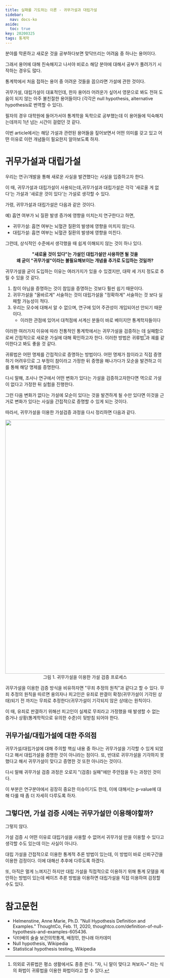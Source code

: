```yaml
---
title: 실패를 기도하는 이론 - 귀무가설과 대립가설
sidebar:
  nav: docs-ko
aside:
  toc: true
key: 20200325
tags: 통계학
---
```


분야를 막론하고 새로운 것을 공부하다보면 맞닥뜨리는 어려움 중 하나는 용어이다.

그래서 용어에 대해 친숙해지고 나서야 비로소 해당 분야에 대해서 공부가 풀려가기 시작하는 경우도 많다.

통계학에서 처음 접하는 용어 중 어려운 것들을 꼽으라면 가설에 관한 것이다.

귀무가설, 대립가설이 대표적인데, 한자 용어라 어려운가 싶어서 영문으로 봐도 전혀 도움이 되지 않는 아주 불친절한 용어들이다 (각각은 null hypothesis, alternative hypothesis로 번역할 수 있다).

필자의 경우 대학원에 들어가서야 통계학을 독학으로 공부했는데 이 용어들에 익숙해지는데까지 1년 넘는 시간이 걸렸던 것 같다.

이번 article에서는 해당 가설과 관련된 용어들을 짚어보면서 어떤 의미를 갖고 있고 어떤 이유로 이런 개념들이 필요한지 알아보도록 하자.

# 귀무가설과 대립가설

우리는 연구/개발을 통해 새로운 사실을 발견했다는 사실을 입증하고자 한다. 

이 때, 귀무가설과 대립가설이 사용되는데,귀무가설과 대립가설은 각각 '새로울 게 없다'는 가설과 '새로운 것이 있다'는 가설로 생각할 수 있다.

가령, 귀무가설과 대립가설은 다음과 같은 것이다.

예) 흡연 여부가 뇌 질환 발생 증가에 영향을 미치는지 연구한다고 하면,

* 귀무가설: 흡연 여부는 뇌혈관 질환의 발생에 영향을 미치지 않는다.
* 대립가설: 흡연 여부는 뇌혈관 질환의 발생에 영향을 미친다.

그런데, 상식적인 수준에서 생각했을 때 쉽게 이해되지 않는 것이 하나 있다.

<p align = "center"> <b>"새로울 것이 있다"는 가설인 대립가설만 사용하면 될 것을 <br>왜 굳이 "귀무가설"이라는 불필요해보이는 개념을 추가로 도입하는 것일까?</b></p>

귀무가설을 굳이 도입하는 이유는 여러가지가 있을 수 있겠지만, 대략 세 가지 정도로 추릴 수 있을 것 같다.

1. 참이 아님을 증명하는 것이 참임을 증명하는 것보다 훨씬 쉽기 때문이다.
2. 귀무가설을 "올바르게" 서술하는 것이 대립가설을 "정확하게" 서술하는 것 보다 실패할 가능성이 적다.
3. 우리는 모수에 대해서 알 수 없으며, 연구에 있어 주관성이 개입되어선 안되기 때문이다.
   * 이러한 관점에 있어서 대척점에 서계신 분들이 바로 베이지안 통계학자들이다

이러한 여러가지 이유에 따라 전통적인 통계학에서는 귀무가설을 검증하는 데 실패함으로써 간접적으로 새로운 가실에 대해 확인하고자 한다. 이러한 방법은 귀류법[^1]과 궤를 같이한다고 봐도 좋을 것 같다.

귀류법은 어떤 명제를 간접적으로 증명하는 방법이다. 어떤 명제가 참이라고 직접 증명하기 어려우므로 그 부정이 참이라고 가정한 뒤 증명을 해나가다가 모순을 발견하고 이를 통해 해당 명제를 증명한다. 

[^1]: 의외로 귀류법은 평소 생활에서도 종종 쓴다. "자, 니 말이 맞다고 쳐보자~" 라는 식의 화법이 귀류법을 이용한 화법이라고 할 수 있다.

다시 말해, 조사나 연구에서 어떤 변화가 있다는 가설을 검증하고자한다면 역으로 가설이 없다고 가정한 뒤 실험을 진행한다.

그런 다음 변화가 없다는 가설에 모순이 있다는 것을 발견하게 될 수만 있다면 이것을 근거로 변화가 있다는 사실을 간접적으로 증명할 수 있게 되는 것이다.

따라서, 귀무가설을 이용한 가설검증 과정을 다시 정리하면 다음과 같다.

<p align = "center">
    <img width = "800" src = "https://raw.githubusercontent.com/angeloyeo/angeloyeo.github.io/master/pics/2020-03-25-hypothesis/pic1.png"><br>
    그림 1. 귀무가설을 이용한 가설 검증 프로세스
</p>

귀무가설을 이용한 검증 방식을 비유하자면 "무죄 추정의 원칙"과 같다고 할 수 있다. 무죄 추정의 원칙을 따르면 용의자나 피고인은 유죄로 판결이 확정(귀무가설이 기각된 상태)되기 전 까지는 무죄로 추정한다(귀무가설이 기각되지 않은 상태)는 원칙이다. 

이 때, 유죄로 판결하기 위해선 피고인이 실제로 무죄라고 가정했을 때 발생할 수 없는 증거나 상황(통계학적으로 유의한 수준)이 뒷받침 되어야 한다.

## 귀무가설/대립가설에 대한 주의점

귀무가설/대립가설에 대해 주의할 핵심 내용 중 하나는 귀무가설을 기각할 수 있게 되었다고 해서 대립가설을 증명한 것이 아니라는 점이다. 또, 반대로 귀무가설을 기각하지 못했다고 해서 귀무가설이 맞다고 증명한 것 또한 아니라는 것이다.

다시 말해 귀무가설 검증 과정은 오로지 "(검증) 실패"에만 주안점을 두는 과정인 것이다.

이 부분은 연구분야에서 굉장히 중요한 이슈이기도 한데, 이에 대해서는 p-value에 대해 다룰 때 좀 더 자세히 다루도록 하자.

## 그렇다면, 가설 검증 시에는 귀무가설만 이용해야할까?

그렇지 않다.

가설 검증 시 어떤 이유로 대립가설을 사용할 수 없어서 귀무가설 만을 이용할 수 있다고 생각할 수도 있는데 이는 사실이 아니다.

대립 가설을 간접적으로 이용한 통계적 추론 방법이 있는데, 이 방법이 바로 신뢰구간을 이용한 검정이다. 이에 대해선 추후에 다루도록 하겠다.

또, 아직은 멀게 느껴지긴 하지만 대립 가설을 직접적으로 이용하기 위해 통계 모델을 제안하는 방법이 있는데 베이즈 추론 방법을 이용하면 대립가설을 직접 이용하여 검정할 수도 있다.


# 참고문헌

* Helmenstine, Anne Marie, Ph.D. "Null Hypothesis Definition and Examples." ThoughtCo, Feb. 11, 2020, thoughtco.com/definition-of-null-hypothesis-and-examples-605436.
* 닥터배의 술술 보건의학통계, 배정민, 한나래 아카데미
* Null hypothesis, Wikipedia
* Statistical hypothesis testing, Wikipedia
